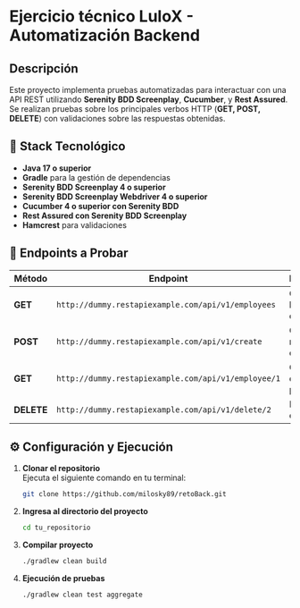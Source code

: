 # Ejercicio técnico LuloX - Automatización Backend

## Descripción
Este proyecto implementa pruebas automatizadas para interactuar con una API REST utilizando **Serenity BDD Screenplay**, **Cucumber**, y **Rest Assured**. 
Se realizan pruebas sobre los principales verbos HTTP (**GET, POST, DELETE**) con validaciones sobre las respuestas obtenidas.

## 📌 Stack Tecnológico
- **Java 17 o superior**
- **Gradle** para la gestión de dependencias
- **Serenity BDD Screenplay 4 o superior**
- **Serenity BDD Screenplay Webdriver 4 o superior**
- **Cucumber 4 o superior con Serenity BDD**
- **Rest Assured con Serenity BDD Screenplay**
- **Hamcrest** para validaciones

## 🚀 Endpoints a Probar
| Método  | Endpoint  | Descripción |
|---------|----------|-------------|
| **GET**  | `http://dummy.restapiexample.com/api/v1/employees`  | Obtener la lista de empleados |
| **POST** | `http://dummy.restapiexample.com/api/v1/create` | Crear un nuevo empleado |
| **GET**  | `http://dummy.restapiexample.com/api/v1/employee/1`  | Obtener un empleado por ID |
| **DELETE** | `http://dummy.restapiexample.com/api/v1/delete/2` | Eliminar un empleado |

## ⚙️ Configuración y Ejecución

1. **Clonar el repositorio**  
   Ejecuta el siguiente comando en tu terminal:  
   ```sh
   git clone https://github.com/milosky89/retoBack.git

2. **Ingresa al directorio del proyecto**
    ```sh
    cd tu_repositorio

3. **Compilar proyecto**
    ```sh
    ./gradlew clean build

4. **Ejecución de pruebas**
    ```sh
    ./gradlew clean test aggregate
